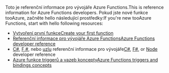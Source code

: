 <span data-ttu-id="70407-101">Toto je referenční informace pro vývojáře Azure Functions.</span><span class="sxs-lookup"><span data-stu-id="70407-101">This is reference information for Azure Functions developers.</span></span> <span data-ttu-id="70407-102">Pokud jste nové funkce tooAzure, začněte hello následující prostředky:</span><span class="sxs-lookup"><span data-stu-id="70407-102">If you're new tooAzure Functions, start with hello following resources:</span></span>

* [<span data-ttu-id="70407-103">Vytvoření první funkce</span><span class="sxs-lookup"><span data-stu-id="70407-103">Create your first function</span></span>](../articles/azure-functions/functions-create-first-azure-function.md)
* [<span data-ttu-id="70407-104">Referenční informace pro vývojáře Azure Functions</span><span class="sxs-lookup"><span data-stu-id="70407-104">Azure Functions developer reference</span></span>](../articles/azure-functions/functions-reference.md)
* <span data-ttu-id="70407-105">[C#](../articles/azure-functions/functions-reference-csharp.md), [F #](../articles/azure-functions/functions-reference-fsharp.md), nebo [uzlu](../articles/azure-functions/functions-reference-node.md) referenční informace pro vývojáře</span><span class="sxs-lookup"><span data-stu-id="70407-105">[C#](../articles/azure-functions/functions-reference-csharp.md), [F#](../articles/azure-functions/functions-reference-fsharp.md), or [Node](../articles/azure-functions/functions-reference-node.md) developer reference</span></span>
* [<span data-ttu-id="70407-106">Azure funkce triggerů a vazeb koncepty</span><span class="sxs-lookup"><span data-stu-id="70407-106">Azure Functions triggers and bindings concepts</span></span>](..\articles\azure-functions\functions-triggers-bindings.md)

